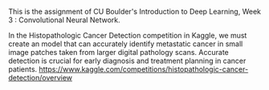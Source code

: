 This is the assignment of CU Boulder's Introduction to Deep Learning, Week 3 : Convolutional Neural Network.

In the Histopathologic Cancer Detection competition in Kaggle, we must create an model that can accurately identify metastatic cancer in small image patches taken from larger digital pathology scans. Accurate detection is crucial for early diagnosis and treatment planning in cancer patients.
https://www.kaggle.com/competitions/histopathologic-cancer-detection/overview
